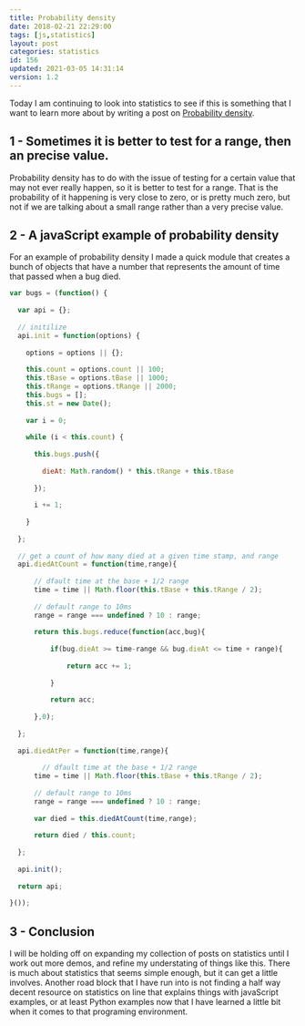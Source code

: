 ```yaml
---
title: Probability density
date: 2018-02-21 22:29:00
tags: [js,statistics]
layout: post
categories: statistics
id: 156
updated: 2021-03-05 14:31:14
version: 1.2
---
```


Today I am continuing to look into statistics to see if this is something that I want to learn more about by writing a post on [Probability density](https://en.wikipedia.org/wiki/Probability_density_function). 

<!-- more -->

## 1 - Sometimes it is better to test for a range, then an precise value.

Probability density has to do with the issue of testing for a certain value that may not ever really happen, so it is better to test for a range. That is the probability of it happening is very close to zero, or is pretty much zero, but not if we are talking about a small range rather than a very precise value.

## 2 - A javaScript example of probability density

For an example of probability density I made a quick module that creates a bunch of objects that have a number that represents the amount of time that passed when a bug died. 

```js
var bugs = (function() {
 
  var api = {};
 
  // initilize
  api.init = function(options) {
 
    options = options || {};
 
    this.count = options.count || 100;
    this.tBase = options.tBase || 1000;
    this.tRange = options.tRange || 2000;
    this.bugs = [];
    this.st = new Date();
 
    var i = 0;
 
    while (i < this.count) {
 
      this.bugs.push({
 
        dieAt: Math.random() * this.tRange + this.tBase
 
      });
 
      i += 1;
 
    }
 
  };
  
  // get a count of how many died at a given time stamp, and range
  api.diedAtCount = function(time,range){
  
      // dfault time at the base + 1/2 range
      time = time || Math.floor(this.tBase + this.tRange / 2);
  
      // default range to 10ms
      range = range === undefined ? 10 : range;
  
      return this.bugs.reduce(function(acc,bug){    
          
          if(bug.dieAt >= time-range && bug.dieAt <= time + range){
          
              return acc += 1;
          
          }
          
          return acc;
      
      },0);
  
  };
  
  api.diedAtPer = function(time,range){
  
        // dfault time at the base + 1/2 range
      time = time || Math.floor(this.tBase + this.tRange / 2);
  
      // default range to 10ms
      range = range === undefined ? 10 : range;
      
      var died = this.diedAtCount(time,range);
      
      return died / this.count;
  
  };
 
  api.init();
 
  return api;
 
}());
```

## 3 - Conclusion

I will be holding off on expanding my collection of posts on statistics until I work out more demos, and refine my understating of things like this. There is much about statistics that seems simple enough, but it can get a little involves. Another road block that I have run into is not finding a half way decent resource on statistics on line that explains things with javaScript examples, or at least Python examples now that I have learned a little bit when it comes to that programing environment.
